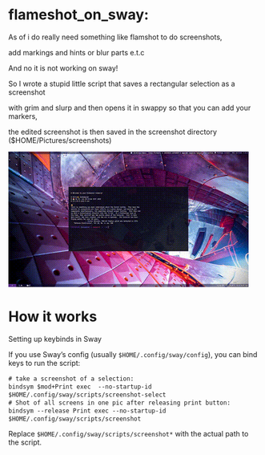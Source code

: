 # flameshot_on_sway:
As of i do really need something like flamshot to do screenshots,

add markings and hints or blur parts e.t.c

And no it is not working on sway!


So I wrote a stupid little script that saves a rectangular selection as a screenshot 

with grim and slurp and then opens it in swappy so that you can add your markers, 

the edited screenshot is then saved in the screenshot directory ($HOME/Pictures/screenshots)


![animation](https://raw.githubusercontent.com/killajoe/sway_tools/refs/heads/main/flameshot_on_sway/screenshot-flamshotalike.gif)


# How it works

Setting up keybinds in Sway

If you use Sway’s config (usually `$HOME/.config/sway/config`), you can bind keys to run the script:

``` 
# take a screenshot of a selection:
bindsym $mod+Print exec  --no-startup-id $HOME/.config/sway/scripts/screenshot-select
# Shot of all screens in one pic after releasing print button:
bindsym --release Print exec --no-startup-id $HOME/.config/sway/scripts/screenshot
```

Replace `$HOME/.config/sway/scripts/screenshot*` with the actual path to the script.
